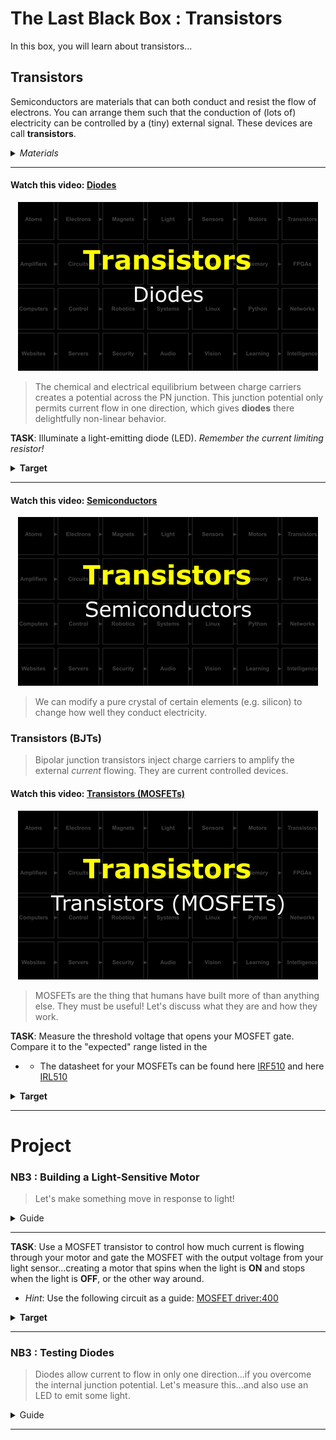 # The Last Black Box : Transistors
In this box, you will learn about transistors...

## Transistors
Semiconductors are materials that can both conduct and resist the flow of electrons. You can arrange them such that the conduction of (lots of) electricity can be controlled by a (tiny) external signal. These devices are call **transistors**.

<details><summary><i>Materials</i></summary><p>

Name|Depth|Description| # |Data|Link|
:-------|:---:|:----------|:-:|:--:|:--:|
MOSFET (10V)|01|Power MOSFET/N-channel (IRF510)|1|[-D-](/boxes/transistors/_resources/datasheets/IRF510.pdf)|[-L-](https://uk.farnell.com/vishay/irf510pbf/mosfet-n-100v-5-6a-to-220ab/dp/1653658)
MOSFET (5V)|01|Power MOSFET/N-channel (IRL510)|1|[-D-](/boxes/transistors/_resources/datasheets/IRL510.pdf)|[-L-](https://uk.farnell.com/vishay/irl510pbf/mosfet-n-logic-to-220/dp/9102779)
Diode|01|IN4001|2|[-D-](/boxes/transistors/_resources/datasheets/IN4001.pdf)|[-L-](https://uk.farnell.com/on-semiconductor/1n4001g/diode-standard-1a-do-41/dp/1458986)
Photodiode (Visible)|10|Visible (broadband) photodiode|2|[-D-](/boxes/transistors/)|[-L-](https://uk.farnell.com/vishay/tefd4300/photodiode-950nm-3mm/dp/2251271)
Photodiode (IR)|10|IR sensitive photodiode|2|[-D-](/boxes/transistors/)|[-L-](https://uk.farnell.com/osram-opto-semiconductors/sfh203-fa/photodiode-ir-filtered/dp/1212743)
LED (Blue)|10|Low power blue light emitting diode|2|[-D-](/boxes/transistors/)|[-L-](https://uk.farnell.com/broadcom-limited/hlmp-ka45-e0000/led-3mm-blue-85mcd-470nm/dp/1863182)
LED (IR)|10|Low power IR light emitting diode|2|[-D-](/boxes/transistors/)|[-L-](https://uk.farnell.com/vishay/tsal6100/infrared-emitter-940nm-t-1-3-4/dp/1328299)
LED (Red)|01|3 mm/2 mA red LED|2|[-D-](/boxes/transistors/_resources/datasheets/led_HLMP.pdf)|[-L-](https://uk.farnell.com/broadcom-limited/hlmp-1700/led-3mm-red-2-1mcd-626nm/dp/1003207)
LED (Yellow)|01|3 mm/2 mA yellow LED|2|[-D-](/boxes/transistors/_resources/datasheets/led_HLMP.pdf)|[-L-](https://uk.farnell.com/broadcom-limited/hlmp-1719/led-3mm-yellow-2-1mcd-585nm/dp/1003208)
LED (Green)|01|3 mm/2 mA green LED|2|[-D-](/boxes/transistors/_resources/datasheets/led_HLMP.pdf)|[-L-](https://uk.farnell.com/broadcom-limited/hlmp-1790/led-3mm-green-2-3mcd-569nm/dp/1003209)
Resistor (470)|01|470 &Omega;/0.25 W|2|[-D-](/boxes/electrons/_resources/datasheets/resistor.pdf)|[-L-](https://uk.farnell.com/multicomp/mf25-470r/res-470r-1-250mw-axial-metal-film/dp/9341943)

</p></details><hr>

#### Watch this video: [Diodes](https://vimeo.com/1032443724)
<p align="center">
<a href="https://vimeo.com/1032443724" title="Control+Click to watch in new tab"><img src="../../boxes/transistors/_resources/lessons/thumbnails/Diodes.gif" alt="Diodes" width="480"/></a>
</p>

> The chemical and electrical equilibrium between charge carriers creates a potential across the PN junction. This junction potential only permits current flow in one direction, which gives **diodes** there delightfully non-linear behavior.


**TASK**: Illuminate a light-emitting diode (LED). *Remember the current limiting resistor!*
<details><summary><strong>Target</strong></summary>
    The LED should only illuminate when installed in one orientation. If you flip it around, then the "diode" of the LED will prevent current flowing through the circuit.
</details><hr>


#### Watch this video: [Semiconductors](https://vimeo.com/1032460818)
<p align="center">
<a href="https://vimeo.com/1032460818" title="Control+Click to watch in new tab"><img src="../../boxes/transistors/_resources/lessons/thumbnails/Semiconductors.gif" alt="Semiconductors" width="480"/></a>
</p>

> We can modify a pure crystal of certain elements (e.g. silicon) to change how well they conduct electricity.


### Transistors (BJTs)
> Bipolar junction transistors inject charge carriers to amplify the external *current* flowing. They are current controlled devices.


#### Watch this video: [Transistors (MOSFETs)](https://vimeo.com/1032452466)
<p align="center">
<a href="https://vimeo.com/1032452466" title="Control+Click to watch in new tab"><img src="../../boxes/transistors/_resources/lessons/thumbnails/Transistors-MOSFETs.gif" alt="Transistors (MOSFETs)" width="480"/></a>
</p>

> MOSFETs are the thing that humans have built more of than anything else. They must be useful! Let's discuss what they are and how they work.


**TASK**: Measure the threshold voltage that opens your MOSFET gate. Compare it to the "expected" range listed in the
- - The datasheet for your MOSFETs can be found here [IRF510](/boxes/transistors/_resources/datasheets/IRF510.pdf) and here [IRL510](/boxes/transistors/_resources/datasheets/IRL510.pdf)
<details><summary><strong>Target</strong></summary>
    The threshold for when current starts to flow through your MOSFET ("Gate-Source Threshold Voltage") should be between 2 to 4 Volts for the IRF510 and 1 to 3 vols for the IRL510. However, the amount of current it allows will rise rapidly up to (and beyond) 10 Volts for the IRF510 and 5 Volts for the IRL510. Check the datasheets (Figure 3).
</details><hr>


# Project
### NB3 : Building a Light-Sensitive Motor
> Let's make something move in response to light!

<details><summary><weak>Guide</weak></summary>
:-:-: A video guide to completing this project can be viewed <a href="https://vimeo.com/1032454998" target="_blank" rel="noopener noreferrer">here</a>.
</details><hr>


**TASK**: Use a MOSFET transistor to control how much current is flowing through your motor and gate the MOSFET with the output voltage from your light sensor...creating a motor that spins when the light is **ON** and stops when the light is **OFF**, or the other way around.
- *Hint*: Use the following circuit as a guide: [MOSFET driver:400](/boxes/transistors/_resources/images/MOSFET_motor_driver.png)
<details><summary><strong>Target</strong></summary>
    Your motor should change how fast it spins when you change how much light hits the LDR.
</details><hr>


### NB3 : Testing Diodes
> Diodes allow current to flow in only one direction...if you overcome the internal junction potential. Let's measure this...and also use an LED to emit some light.

<details><summary><weak>Guide</weak></summary>
:-:-: A video guide to completing this project can be viewed <a href="https://vimeo.com/1032458879" target="_blank" rel="noopener noreferrer">here</a>.
</details><hr>


